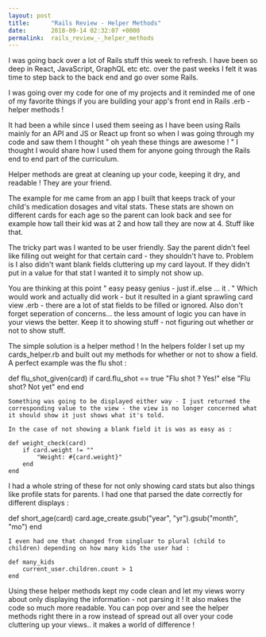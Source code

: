 ```yaml
---
layout: post
title:      "Rails Review - Helper Methods"
date:       2018-09-14 02:32:07 +0000
permalink:  rails_review_-_helper_methods
---
```



I was going back over a lot of Rails stuff this week to refresh. I have been so deep in React, JavaScript, GraphQL etc etc. over the past weeks  I felt it was time to step back to the back end and go over some Rails. 

I was going over my code for one of my projects and it reminded me of one of my favorite things if you are building your app's front end in Rails  .erb - helper methods ! 

It had been a while since I used them seeing as I have been using Rails mainly for an API and JS or React up front so when I was going through my code and saw them I thought " oh yeah these things are awesome ! " I thought I would share how I used them for anyone going through the Rails end to end part of the curriculum. 

Helper methods are great at cleaning up your code, keeping it dry, and readable ! They are your friend. 

The example for me came from an app I built that keeps track of your child's medication dosages and vital stats. These stats are shown on different cards for each age so the parent can look back and see for example how tall their kid was at 2 and how tall they are now at 4. Stuff like that. 

The tricky part was I wanted to be user friendly. Say the parent didn't feel like filling out weight for that certain card - they shouldn't have to. Problem is I also didn't want blank fields cluttering up my card layout. If they didn't put in a value for that stat I wanted it to simply not show up. 

You are thinking at this point " easy peasy genius - just if..else ... it  .  "   Which would work and actually did work - but it resulted in a giant sprawling card view .erb - there are a lot of stat fields to be filled or ignored. Also don't forget seperation of concerns... the less amount of logic you can have in your views the better. Keep it to showing stuff - not figuring out whether or not to show stuff. 

The simple solution is a helper method ! In the helpers folder I set up my cards_helper.rb and built out my methods for whether or not to show a field. A perfect example was the flu shot :

def flu_shot_given(card)
		if card.flu_shot == true
			"Flu shot ? Yes!"
		else
			"Flu shot? Not yet"
		end
	end
	
	Something was going to be displayed either way - I just returned the corresponding value to the view - the view is no longer concerned what it should show it just shows what it's told. 
	
	In the case of not showing a blank field it is was as easy as :
	
	def weight_check(card)
		if card.weight != ""
			"Weight: #{card.weight}"
		end
	end

I had a whole string of these for not only showing card stats but also things like profile stats for parents. I had one that parsed the date correctly for different displays : 

def short_age(card)
		card.age_create.gsub("year", "yr").gsub("month", "mo")
	end
	
	I even had one that changed from singluar to plural (child to children) depending on how many kids the user had :
	
	def many_kids
		current_user.children.count > 1
	end

Using these helper methods kept my code clean and let my views worry about only displaying the information - not parsing it !  It also makes the code so much more readable. You can pop over and see the helper methods right there in a row instead of spread out all over your code cluttering up your views.. it makes a world of difference !


